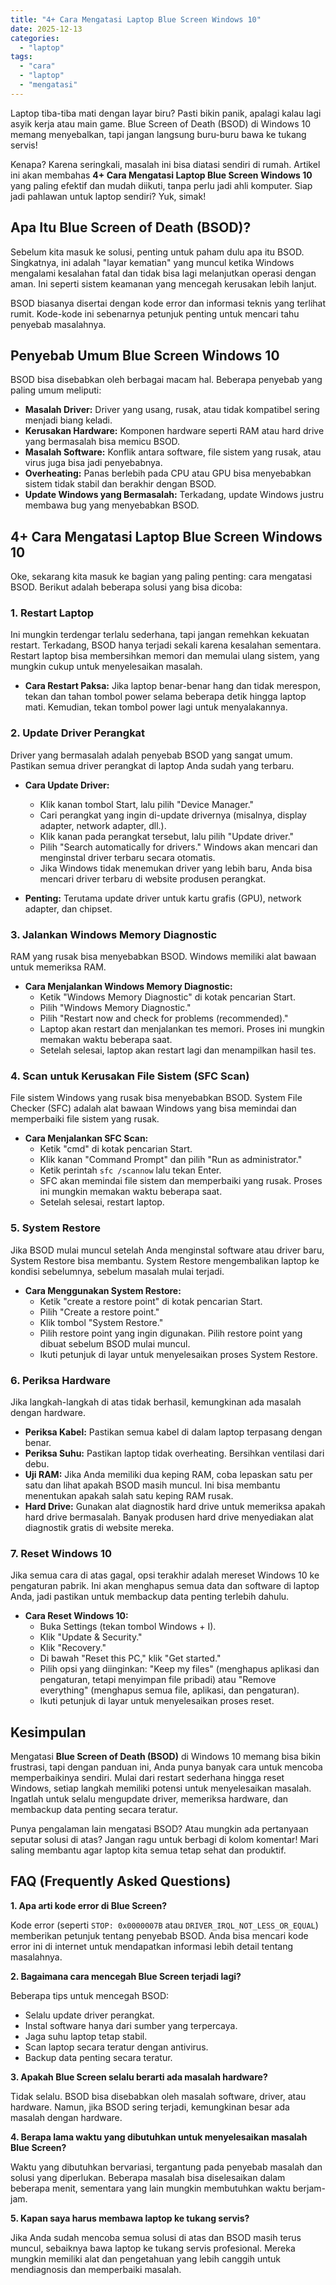 ```yaml
---
title: "4+ Cara Mengatasi Laptop Blue Screen Windows 10"
date: 2025-12-13
categories: 
  - "laptop"
tags: 
  - "cara"
  - "laptop"
  - "mengatasi"
---
```


Laptop tiba-tiba mati dengan layar biru? Pasti bikin panik, apalagi kalau lagi asyik kerja atau main game. Blue Screen of Death (BSOD) di Windows 10 memang menyebalkan, tapi jangan langsung buru-buru bawa ke tukang servis!

Kenapa? Karena seringkali, masalah ini bisa diatasi sendiri di rumah. Artikel ini akan membahas **4+ Cara Mengatasi Laptop Blue Screen Windows 10** yang paling efektif dan mudah diikuti, tanpa perlu jadi ahli komputer. Siap jadi pahlawan untuk laptop sendiri? Yuk, simak!

## Apa Itu Blue Screen of Death (BSOD)?

Sebelum kita masuk ke solusi, penting untuk paham dulu apa itu BSOD. Singkatnya, ini adalah "layar kematian" yang muncul ketika Windows mengalami kesalahan fatal dan tidak bisa lagi melanjutkan operasi dengan aman. Ini seperti sistem keamanan yang mencegah kerusakan lebih lanjut.

BSOD biasanya disertai dengan kode error dan informasi teknis yang terlihat rumit. Kode-kode ini sebenarnya petunjuk penting untuk mencari tahu penyebab masalahnya.

## Penyebab Umum Blue Screen Windows 10

BSOD bisa disebabkan oleh berbagai macam hal. Beberapa penyebab yang paling umum meliputi:

- **Masalah Driver:** Driver yang usang, rusak, atau tidak kompatibel sering menjadi biang keladi.
- **Kerusakan Hardware:** Komponen hardware seperti RAM atau hard drive yang bermasalah bisa memicu BSOD.
- **Masalah Software:** Konflik antara software, file sistem yang rusak, atau virus juga bisa jadi penyebabnya.
- **Overheating:** Panas berlebih pada CPU atau GPU bisa menyebabkan sistem tidak stabil dan berakhir dengan BSOD.
- **Update Windows yang Bermasalah:** Terkadang, update Windows justru membawa bug yang menyebabkan BSOD.

## 4+ Cara Mengatasi Laptop Blue Screen Windows 10

Oke, sekarang kita masuk ke bagian yang paling penting: cara mengatasi BSOD. Berikut adalah beberapa solusi yang bisa dicoba:

### 1\. Restart Laptop

Ini mungkin terdengar terlalu sederhana, tapi jangan remehkan kekuatan restart. Terkadang, BSOD hanya terjadi sekali karena kesalahan sementara. Restart laptop bisa membersihkan memori dan memulai ulang sistem, yang mungkin cukup untuk menyelesaikan masalah.

- **Cara Restart Paksa:** Jika laptop benar-benar hang dan tidak merespon, tekan dan tahan tombol power selama beberapa detik hingga laptop mati. Kemudian, tekan tombol power lagi untuk menyalakannya.

### 2\. Update Driver Perangkat

Driver yang bermasalah adalah penyebab BSOD yang sangat umum. Pastikan semua driver perangkat di laptop Anda sudah yang terbaru.

- **Cara Update Driver:**
    
    - Klik kanan tombol Start, lalu pilih "Device Manager."
    - Cari perangkat yang ingin di-update drivernya (misalnya, display adapter, network adapter, dll.).
    - Klik kanan pada perangkat tersebut, lalu pilih "Update driver."
    - Pilih "Search automatically for drivers." Windows akan mencari dan menginstal driver terbaru secara otomatis.
    - Jika Windows tidak menemukan driver yang lebih baru, Anda bisa mencari driver terbaru di website produsen perangkat.
- **Penting:** Terutama update driver untuk kartu grafis (GPU), network adapter, dan chipset.
    

### 3\. Jalankan Windows Memory Diagnostic

RAM yang rusak bisa menyebabkan BSOD. Windows memiliki alat bawaan untuk memeriksa RAM.

- **Cara Menjalankan Windows Memory Diagnostic:**
    - Ketik "Windows Memory Diagnostic" di kotak pencarian Start.
    - Pilih "Windows Memory Diagnostic."
    - Pilih "Restart now and check for problems (recommended)."
    - Laptop akan restart dan menjalankan tes memori. Proses ini mungkin memakan waktu beberapa saat.
    - Setelah selesai, laptop akan restart lagi dan menampilkan hasil tes.

### 4\. Scan untuk Kerusakan File Sistem (SFC Scan)

File sistem Windows yang rusak bisa menyebabkan BSOD. System File Checker (SFC) adalah alat bawaan Windows yang bisa memindai dan memperbaiki file sistem yang rusak.

- **Cara Menjalankan SFC Scan:**
    - Ketik "cmd" di kotak pencarian Start.
    - Klik kanan "Command Prompt" dan pilih "Run as administrator."
    - Ketik perintah `sfc /scannow` lalu tekan Enter.
    - SFC akan memindai file sistem dan memperbaiki yang rusak. Proses ini mungkin memakan waktu beberapa saat.
    - Setelah selesai, restart laptop.

### 5\. System Restore

Jika BSOD mulai muncul setelah Anda menginstal software atau driver baru, System Restore bisa membantu. System Restore mengembalikan laptop ke kondisi sebelumnya, sebelum masalah mulai terjadi.

- **Cara Menggunakan System Restore:**
    - Ketik "create a restore point" di kotak pencarian Start.
    - Pilih "Create a restore point."
    - Klik tombol "System Restore."
    - Pilih restore point yang ingin digunakan. Pilih restore point yang dibuat sebelum BSOD mulai muncul.
    - Ikuti petunjuk di layar untuk menyelesaikan proses System Restore.

### 6\. Periksa Hardware

Jika langkah-langkah di atas tidak berhasil, kemungkinan ada masalah dengan hardware.

- **Periksa Kabel:** Pastikan semua kabel di dalam laptop terpasang dengan benar.
- **Periksa Suhu:** Pastikan laptop tidak overheating. Bersihkan ventilasi dari debu.
- **Uji RAM:** Jika Anda memiliki dua keping RAM, coba lepaskan satu per satu dan lihat apakah BSOD masih muncul. Ini bisa membantu menentukan apakah salah satu keping RAM rusak.
- **Hard Drive:** Gunakan alat diagnostik hard drive untuk memeriksa apakah hard drive bermasalah. Banyak produsen hard drive menyediakan alat diagnostik gratis di website mereka.

### 7\. Reset Windows 10

Jika semua cara di atas gagal, opsi terakhir adalah mereset Windows 10 ke pengaturan pabrik. Ini akan menghapus semua data dan software di laptop Anda, jadi pastikan untuk membackup data penting terlebih dahulu.

- **Cara Reset Windows 10:**
    - Buka Settings (tekan tombol Windows + I).
    - Klik "Update & Security."
    - Klik "Recovery."
    - Di bawah "Reset this PC," klik "Get started."
    - Pilih opsi yang diinginkan: "Keep my files" (menghapus aplikasi dan pengaturan, tetapi menyimpan file pribadi) atau "Remove everything" (menghapus semua file, aplikasi, dan pengaturan).
    - Ikuti petunjuk di layar untuk menyelesaikan proses reset.

## Kesimpulan

Mengatasi **Blue Screen of Death (BSOD)** di Windows 10 memang bisa bikin frustrasi, tapi dengan panduan ini, Anda punya banyak cara untuk mencoba memperbaikinya sendiri. Mulai dari restart sederhana hingga reset Windows, setiap langkah memiliki potensi untuk menyelesaikan masalah. Ingatlah untuk selalu mengupdate driver, memeriksa hardware, dan membackup data penting secara teratur.

Punya pengalaman lain mengatasi BSOD? Atau mungkin ada pertanyaan seputar solusi di atas? Jangan ragu untuk berbagi di kolom komentar! Mari saling membantu agar laptop kita semua tetap sehat dan produktif.

## FAQ (Frequently Asked Questions)

**1\. Apa arti kode error di Blue Screen?**

Kode error (seperti `STOP: 0x0000007B` atau `DRIVER_IRQL_NOT_LESS_OR_EQUAL`) memberikan petunjuk tentang penyebab BSOD. Anda bisa mencari kode error ini di internet untuk mendapatkan informasi lebih detail tentang masalahnya.

**2\. Bagaimana cara mencegah Blue Screen terjadi lagi?**

Beberapa tips untuk mencegah BSOD:

- Selalu update driver perangkat.
- Instal software hanya dari sumber yang terpercaya.
- Jaga suhu laptop tetap stabil.
- Scan laptop secara teratur dengan antivirus.
- Backup data penting secara teratur.

**3\. Apakah Blue Screen selalu berarti ada masalah hardware?**

Tidak selalu. BSOD bisa disebabkan oleh masalah software, driver, atau hardware. Namun, jika BSOD sering terjadi, kemungkinan besar ada masalah dengan hardware.

**4\. Berapa lama waktu yang dibutuhkan untuk menyelesaikan masalah Blue Screen?**

Waktu yang dibutuhkan bervariasi, tergantung pada penyebab masalah dan solusi yang diperlukan. Beberapa masalah bisa diselesaikan dalam beberapa menit, sementara yang lain mungkin membutuhkan waktu berjam-jam.

**5\. Kapan saya harus membawa laptop ke tukang servis?**

Jika Anda sudah mencoba semua solusi di atas dan BSOD masih terus muncul, sebaiknya bawa laptop ke tukang servis profesional. Mereka mungkin memiliki alat dan pengetahuan yang lebih canggih untuk mendiagnosis dan memperbaiki masalah.
